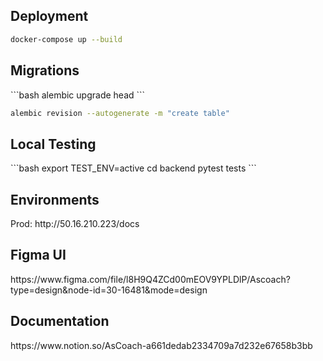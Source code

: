 <h2>Deployment</h2>

```bash
docker-compose up --build
```

<h2>Migrations</h2>
```bash
alembic upgrade head
```


```bash
alembic revision --autogenerate -m "create table"
```

<h2>Local Testing</h2>
```bash
export TEST_ENV=active
cd backend
pytest tests
```

<h2>Environments</h2>
Prod: http://50.16.210.223/docs

<h2>Figma UI</h2>
https://www.figma.com/file/l8H9Q4ZCd00mEOV9YPLDlP/Ascoach?type=design&node-id=30-16481&mode=design

<h2>Documentation</h2>
https://www.notion.so/AsCoach-a661dedab2334709a7d232e67658b3bb
